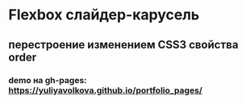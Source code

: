 # Flexbox cлайдер-карусель
##  перестроение изменением CSS3 cвойствa order
### **demo на gh-pages:**  https://yuliyavolkova.github.io/portfolio_pages/